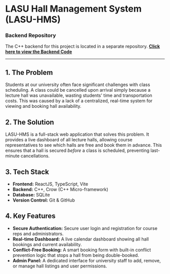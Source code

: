# LASU Hall Management System (LASU-HMS)

### Backend Repository
The C++ backend for this project is located in a separate repository.
**[Click here to view the Backend Code](link-to-your-backend-repo-goes-here)**

---

## 1. The Problem

Students at our university often face significant challenges with class scheduling. A class could be cancelled upon arrival simply because a lecture hall was unavailable, wasting students' time and transportation costs. This was caused by a lack of a centralized, real-time system for viewing and booking hall availability.

## 2. The Solution

LASU-HMS is a full-stack web application that solves this problem. It provides a live dashboard of all lecture halls, allowing course representatives to see which halls are free and book them in advance. This ensures that a hall is secured *before* a class is scheduled, preventing last-minute cancellations.

## 3. Tech Stack

* **Frontend:** ReactJS, TypeScript, Vite
* **Backend:** C++, Crow (C++ Micro-framework)
* **Database:** SQLite
* **Version Control:** Git & GitHub

## 4. Key Features

* **Secure Authentication:** Secure user login and registration for course reps and administrators.
* **Real-time Dashboard:** A live calendar dashboard showing all hall bookings and current availability.
* **Conflict-Free Booking:** A smart booking form with built-in conflict prevention logic that stops a hall from being double-booked.
* **Admin Panel:** A dedicated interface for university staff to add, remove, or manage hall listings and user permissions.
